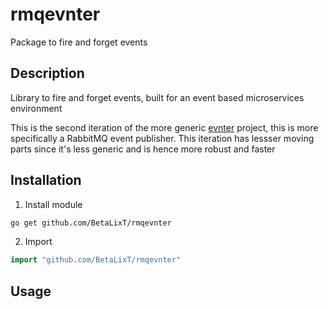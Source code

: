 # rmqevnter
Package to fire and forget events

## Description
Library to fire and forget events, built for an event based microservices
environment

This is the second iteration of the more generic
[evnter](https://github.com/BetaLixT/evnter) project, this is more specifically
a RabbitMQ event publisher. This iteration has lessser moving parts since it's
less generic and is hence more robust and faster

## Installation
1. Install module
```bash
go get github.com/BetaLixT/rmqevnter
```
2. Import
```go
import "github.com/BetaLixT/rmqevnter"
```

## Usage

